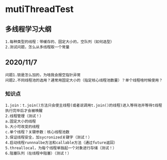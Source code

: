# mutiThreadTest
## 多线程学习大纲
```
1.每种类型的线程：带缓存的、固定大小的，空队列（如何选型）
2.测试问题，怎么从多线程取一个常量
```

## 2020/11/7
```
问题1.锁是怎么加的，为啥我会报空指针异常
问题2.不同线程池的选用？通常用固定大小的（指定核心线程池数量）？单个线程啥时候使用？
```

### 知识点
```
1.join：t.join()方法只会使主线程(或者说调用t.join()的线程)进入等待池并等待t线程执行完毕后才会被唤醒
2.线程管理（测试！）
a.固定大小的线程
b.大小可改变的线程
c.单个线程？关键参数：核心线程池数
3.保证线程安全，加sycronized关键字（测试！）
4.启动线程runnnalbe方法和callable方法（通过future返回）
5.threallocal，为每个线程单独起一个对象进行存储（测试！）
6.阻塞队列（在线程中阻塞）（测试！）
```
